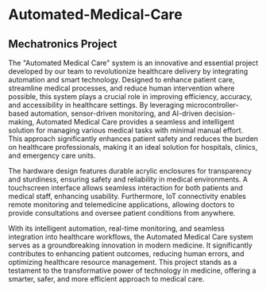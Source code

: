 # Automated-Medical-Care
## Mechatronics Project 

The "Automated Medical Care" system is an innovative and essential project developed by our team to revolutionize healthcare delivery by integrating automation and smart technology. Designed to enhance patient care, streamline medical processes, and reduce human intervention where possible, this system plays a crucial role in improving efficiency, accuracy, and accessibility in healthcare settings. By leveraging microcontroller-based automation, sensor-driven monitoring, and AI-driven decision-making, Automated Medical Care provides a seamless and intelligent solution for managing various medical tasks with minimal manual effort. This approach significantly enhances patient safety and reduces the burden on healthcare professionals, making it an ideal solution for hospitals, clinics, and emergency care units.

The hardware design features durable acrylic enclosures for transparency and sturdiness, ensuring safety and reliability in medical environments. A touchscreen interface allows seamless interaction for both patients and medical staff, enhancing usability. Furthermore, IoT connectivity enables remote monitoring and telemedicine applications, allowing doctors to provide consultations and oversee patient conditions from anywhere.

With its intelligent automation, real-time monitoring, and seamless integration into healthcare workflows, the Automated Medical Care system serves as a groundbreaking innovation in modern medicine. It significantly contributes to enhancing patient outcomes, reducing human errors, and optimizing healthcare resource management. This project stands as a testament to the transformative power of technology in medicine, offering a smarter, safer, and more efficient approach to medical care.

